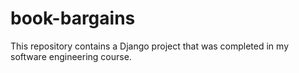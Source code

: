# book-bargains
This repository contains a Django project that was completed in my software engineering course.
